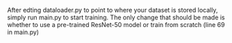 After edting dataloader.py to point to where your dataset is stored locally, simply run main.py to start training. The only change that should be made is whether to use a pre-trained ResNet-50 model or train from scratch (line 69 in main.py)
